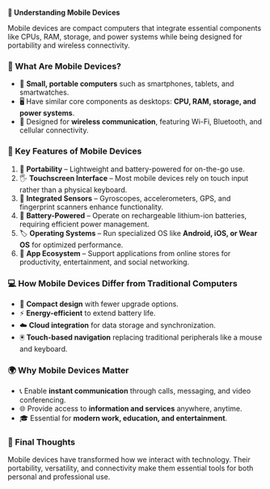 **📱 Understanding Mobile Devices**

Mobile devices are compact computers that integrate essential components like CPUs, RAM, storage, and power systems while being designed for portability and wireless connectivity.

### 📌 What Are Mobile Devices?
- 📲 **Small, portable computers** such as smartphones, tablets, and smartwatches.
- 🖥️ Have similar core components as desktops: **CPU, RAM, storage, and power systems**.
- 📡 Designed for **wireless communication**, featuring Wi-Fi, Bluetooth, and cellular connectivity.

### 🔑 Key Features of Mobile Devices
1. 🚀 **Portability** – Lightweight and battery-powered for on-the-go use.
2. 🖐️ **Touchscreen Interface** – Most mobile devices rely on touch input rather than a physical keyboard.
3. 🎯 **Integrated Sensors** – Gyroscopes, accelerometers, GPS, and fingerprint scanners enhance functionality.
4. 🔋 **Battery-Powered** – Operate on rechargeable lithium-ion batteries, requiring efficient power management.
5. 🏷️ **Operating Systems** – Run specialized OS like **Android, iOS, or Wear OS** for optimized performance.
6. 📱 **App Ecosystem** – Support applications from online stores for productivity, entertainment, and social networking.

### 💻 How Mobile Devices Differ from Traditional Computers
- 📏 **Compact design** with fewer upgrade options.
- ⚡ **Energy-efficient** to extend battery life.
- ☁️ **Cloud integration** for data storage and synchronization.
- 🖲️ **Touch-based navigation** replacing traditional peripherals like a mouse and keyboard.

### 🌍 Why Mobile Devices Matter
- 📞 Enable **instant communication** through calls, messaging, and video conferencing.
- 🌐 Provide access to **information and services** anywhere, anytime.
- 🎓 Essential for **modern work, education, and entertainment**.

### 🏁 Final Thoughts
Mobile devices have transformed how we interact with technology. Their portability, versatility, and connectivity make them essential tools for both personal and professional use.

